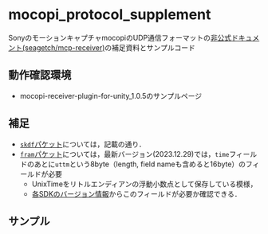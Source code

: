 # mocopi_protocol_supplement

SonyのモーションキャプチャmocopiのUDP通信フォーマットの[非公式ドキュメント(seagetch/mcp-receiver)](https://github.com/seagetch/mcp-receiver/blob/main/doc/Protocol.md#skdf-packet-structure)の補足資料とサンプルコード

## 動作確認環境
- mocopi-receiver-plugin-for-unity_1.0.5のサンプルページ

## 補足
- [`skdf`パケット](https://github.com/seagetch/mcp-receiver/blob/main/doc/Protocol.md#skdf-packet-structure)については，記載の通り．
- [`fram`パケット](https://github.com/seagetch/mcp-receiver/blob/main/doc/Protocol.md#fram-packet-structure)については，最新バージョン(2023.12.29)では，`time`フィールドのあとに`uttm`という8byte（length, field nameも含めると16byte）のフィールドが必要
  - UnixTimeをリトルエンディアンの浮動小数点として保存している模様，
  - [各SDKのバージョン情報](https://www.sony.net/Products/mocopi-dev/jp/downloads/DownloadInfo.html)からこのフィールドが必要か確認できる．

## サンプル
